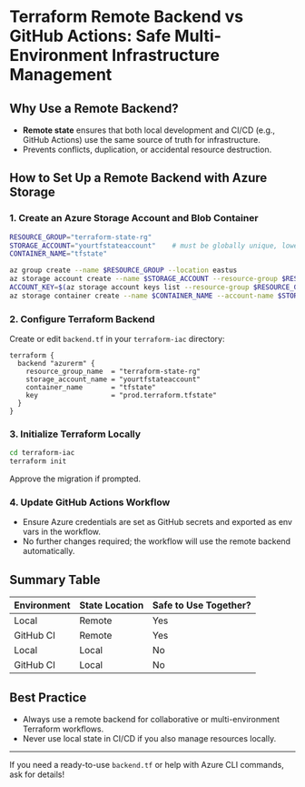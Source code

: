 # Terraform Remote Backend vs GitHub Actions: Safe Multi-Environment Infrastructure Management

## Why Use a Remote Backend?
- **Remote state** ensures that both local development and CI/CD (e.g., GitHub Actions) use the same source of truth for infrastructure.
- Prevents conflicts, duplication, or accidental resource destruction.

## How to Set Up a Remote Backend with Azure Storage

### 1. Create an Azure Storage Account and Blob Container
```sh
RESOURCE_GROUP="terraform-state-rg"
STORAGE_ACCOUNT="yourtfstateaccount"    # must be globally unique, lowercase, 3-24 chars
CONTAINER_NAME="tfstate"

az group create --name $RESOURCE_GROUP --location eastus
az storage account create --name $STORAGE_ACCOUNT --resource-group $RESOURCE_GROUP --location eastus --sku Standard_LRS
ACCOUNT_KEY=$(az storage account keys list --resource-group $RESOURCE_GROUP --account-name $STORAGE_ACCOUNT --query '[0].value' -o tsv)
az storage container create --name $CONTAINER_NAME --account-name $STORAGE_ACCOUNT --account-key $ACCOUNT_KEY
```

### 2. Configure Terraform Backend
Create or edit `backend.tf` in your `terraform-iac` directory:
```hcl
terraform {
  backend "azurerm" {
    resource_group_name  = "terraform-state-rg"
    storage_account_name = "yourtfstateaccount"
    container_name       = "tfstate"
    key                  = "prod.terraform.tfstate"
  }
}
```

### 3. Initialize Terraform Locally
```sh
cd terraform-iac
terraform init
```
Approve the migration if prompted.

### 4. Update GitHub Actions Workflow
- Ensure Azure credentials are set as GitHub secrets and exported as env vars in the workflow.
- No further changes required; the workflow will use the remote backend automatically.

## Summary Table
| Environment | State Location | Safe to Use Together? |
|-------------|---------------|----------------------|
| Local       | Remote        | Yes                  |
| GitHub CI   | Remote        | Yes                  |
| Local       | Local         | No                   |
| GitHub CI   | Local         | No                   |

## Best Practice
- Always use a remote backend for collaborative or multi-environment Terraform workflows.
- Never use local state in CI/CD if you also manage resources locally.

---
If you need a ready-to-use `backend.tf` or help with Azure CLI commands, ask for details!
